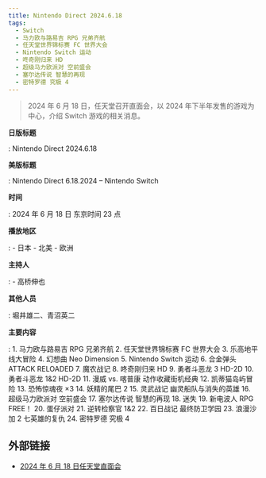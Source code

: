 ```yaml
---
title: Nintendo Direct 2024.6.18
tags:
  - Switch
  - 马力欧与路易吉 RPG 兄弟齐航
  - 任天堂世界锦标赛 FC 世界大会
  - Nintendo Switch 运动
  - 咚奇刚归来 HD
  - 超级马力欧派对 空前盛会
  - 塞尔达传说 智慧的再现
  - 密特罗德 究极 4
---
```


> 2024 年 6 月 18 日，任天堂召开直面会，以 2024 年下半年发售的游戏为中心，介绍 Switch 游戏的相关消息。

**日版标题**

:	Nintendo Direct 2024.6.18

**美版标题**

:	Nintendo Direct 6.18.2024 – Nintendo Switch

**时间**

:	2024 年 6 月 18 日 东京时间 23 点

**播放地区**

:	- 日本
	- 北美
	- 欧洲

**主持人**

:	- 高桥伸也

**其他人员**

:	堀井雄二、青沼英二

**主要内容**

:	1. 马力欧与路易吉 RPG 兄弟齐航
	2. 任天堂世界锦标赛 FC 世界大会
	3. 乐高地平线大冒险
	4. 幻想曲 Neo Dimension
	5. Nintendo Switch 运动
	6. 合金弹头 ATTACK RELOADED
	7. 魔农战记
	8. 咚奇刚归来 HD
	9. 勇者斗恶龙 3 HD-2D
	10. 勇者斗恶龙 1&2 HD-2D
	11. 漫威 vs. 喀普康 动作收藏街机经典
	12. 凯蒂猫岛屿冒险
	13. 恐怖惊魂夜 ×3
	14. 妖精的尾巴 2
	15. 灵武战记 幽灵船队与消失的英雄
	16. 超级马力欧派对 空前盛会
	17. 塞尔达传说 智慧的再现
	18. 迷失
	19. 新电波人 RPG FREE！
	20. 蛋仔派对
	21. 逆转检察官 1&2
	22. 百日战记 最终防卫学园
	23. 浪漫沙加 2 七英雄的复仇
	24. 密特罗德 究极 4

## 外部链接

- [2024 年 6 月 18 日任天堂直面会](https://www.bilibili.com/video/BV1Ws421T7VF/)
